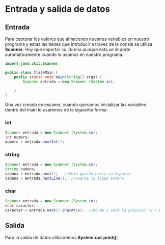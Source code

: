 # Entrada y salida de datos
## Entrada
Para capturar los valores que almacenen nuestras variables en nuestro programa y estas las tienes que introducir a traves de la consla se utiliza **Scanner**.
Hay que importar su libreria aunque esta se importe automaticamente cuando lo usamos en nuestro programa.
```java
import java.util.Scanner;

public class ClaseMain {
    public static void main(String[] args) {
        Scanner entrada = new Scanner (System.in);
        
    }
}
```
Una vez creado es escaner, cuando queramos inicializar las variables dentro del main lo usaremos de la siguiente forma:
### int
```java
Scanner entrada = new Scanner (System.in);
int numero;
numero = entrada.nextInt();
```
### string
```java
Scanner entrada = new Scanner (System.in);
String cadena;
cadena = entrada.next();   //Solo guarda hasta un espacio
cadena = entrada.nextLine();  //Guarda la línea entera
```
### char
```java
Scanner entrada = new Scanner (System.in);
char caracter;
caracter = entrada.next().charAt(x);  //Donde x será la posicion (x = 0)
```
## Salida
Para la salida de datos utilizaremos **System.out.print();**


